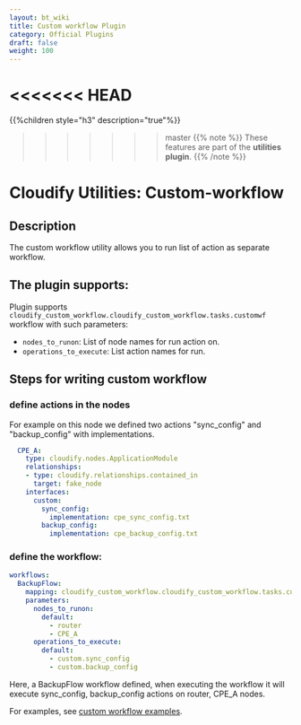 ```yaml
---
layout: bt_wiki
title: Custom workflow Plugin
category: Official Plugins
draft: false
weight: 100
---
```

<<<<<<< HEAD
=======

{{%children style="h3" description="true"%}}

>>>>>>> master
{{% note %}}
These features are part of the **utilities plugin**.
{{% /note %}}

# Cloudify Utilities: Custom-workflow

## Description
The custom workflow utility allows you to run list of action as separate
workflow.

## The plugin supports:

Plugin supports `cloudify_custom_workflow.cloudify_custom_workflow.tasks.customwf`
workflow with such parameters:
 * `nodes_to_runon`: List of node names for run action on.
 * `operations_to_execute`: List action names for run.

## Steps for writing custom workflow

### define actions in the nodes

For example on this node we defined two actions "sync_config" and "backup_config" with implementations.
```yaml
  CPE_A:
    type: cloudify.nodes.ApplicationModule
    relationships:
    - type: cloudify.relationships.contained_in
      target: fake_node
    interfaces:
      custom:
        sync_config:
          implementation: cpe_sync_config.txt
        backup_config:
          implementation: cpe_backup_config.txt
```

### define the workflow:

```yaml
workflows:
  BackupFlow:
    mapping: cloudify_custom_workflow.cloudify_custom_workflow.tasks.customwf
    parameters:
      nodes_to_runon:
        default:
          - router
          - CPE_A
      operations_to_execute:
        default:
          - custom.sync_config
          - custom.backup_config
```
Here, a BackupFlow workflow defined, when executing the workflow it will execute sync_config, backup_config actions on router, CPE_A nodes.

For examples, see [custom workflow examples](https://github.com/cloudify-community/blueprint-examples/tree/master/utilities-examples/cloudify_custom_workflow).
